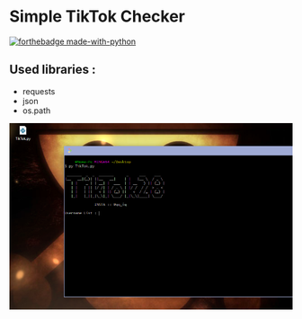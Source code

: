 # Simple TikTok Checker 
[![forthebadge made-with-python](http://ForTheBadge.com/images/badges/made-with-python.svg)](https://www.python.org/)

## Used libraries :
- requests
- json
- os.path

![program pic](https://github.com/JUSTSAIF/tiktok-checker/blob/main/pic.png?raw=true)
